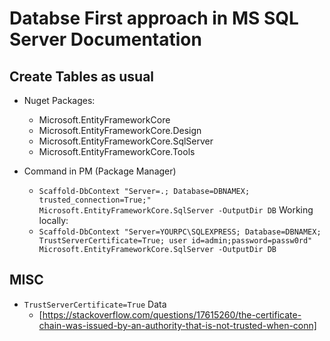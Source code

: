 # Databse First approach in MS SQL Server Documentation


## Create Tables as usual

- Nuget Packages:
    - Microsoft.EntityFrameworkCore
    - Microsoft.EntityFrameworkCore.Design
    - Microsoft.EntityFrameworkCore.SqlServer
    - Microsoft.EntityFrameworkCore.Tools

- Command in PM (Package Manager)
    - `Scaffold-DbContext "Server=.; Database=DBNAMEX; trusted_connection=True;" Microsoft.EntityFrameworkCore.SqlServer -OutputDir DB`
    Working locally:
    - `Scaffold-DbContext "Server=YOURPC\SQLEXPRESS; Database=DBNAMEX; TrustServerCertificate=True; user id=admin;password=passw0rd" Microsoft.EntityFrameworkCore.SqlServer -OutputDir DB`

## MISC

- `TrustServerCertificate=True` Data
    - [https://stackoverflow.com/questions/17615260/the-certificate-chain-was-issued-by-an-authority-that-is-not-trusted-when-conn]